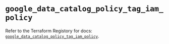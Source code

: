 # `google_data_catalog_policy_tag_iam_policy`

Refer to the Terraform Registory for docs: [`google_data_catalog_policy_tag_iam_policy`](https://registry.terraform.io/providers/hashicorp/google/4.68.0/docs/resources/data_catalog_policy_tag_iam_policy).
